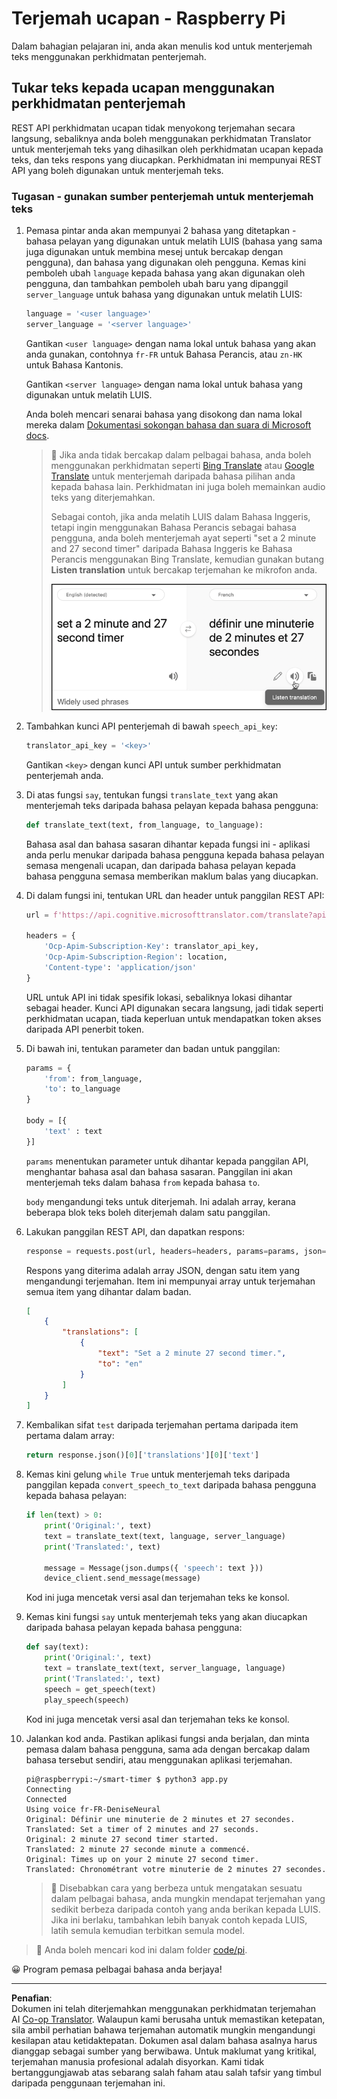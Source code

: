 <!--
CO_OP_TRANSLATOR_METADATA:
{
  "original_hash": "bbb5aa34221fe129dd3ce4d9ec33831a",
  "translation_date": "2025-08-27T23:42:25+00:00",
  "source_file": "6-consumer/lessons/4-multiple-language-support/pi-translate-speech.md",
  "language_code": "ms"
}
-->
# Terjemah ucapan - Raspberry Pi

Dalam bahagian pelajaran ini, anda akan menulis kod untuk menterjemah teks menggunakan perkhidmatan penterjemah.

## Tukar teks kepada ucapan menggunakan perkhidmatan penterjemah

REST API perkhidmatan ucapan tidak menyokong terjemahan secara langsung, sebaliknya anda boleh menggunakan perkhidmatan Translator untuk menterjemah teks yang dihasilkan oleh perkhidmatan ucapan kepada teks, dan teks respons yang diucapkan. Perkhidmatan ini mempunyai REST API yang boleh digunakan untuk menterjemah teks.

### Tugasan - gunakan sumber penterjemah untuk menterjemah teks

1. Pemasa pintar anda akan mempunyai 2 bahasa yang ditetapkan - bahasa pelayan yang digunakan untuk melatih LUIS (bahasa yang sama juga digunakan untuk membina mesej untuk bercakap dengan pengguna), dan bahasa yang digunakan oleh pengguna. Kemas kini pemboleh ubah `language` kepada bahasa yang akan digunakan oleh pengguna, dan tambahkan pemboleh ubah baru yang dipanggil `server_language` untuk bahasa yang digunakan untuk melatih LUIS:

    ```python
    language = '<user language>'
    server_language = '<server language>'
    ```

    Gantikan `<user language>` dengan nama lokal untuk bahasa yang akan anda gunakan, contohnya `fr-FR` untuk Bahasa Perancis, atau `zn-HK` untuk Bahasa Kantonis.

    Gantikan `<server language>` dengan nama lokal untuk bahasa yang digunakan untuk melatih LUIS.

    Anda boleh mencari senarai bahasa yang disokong dan nama lokal mereka dalam [Dokumentasi sokongan bahasa dan suara di Microsoft docs](https://docs.microsoft.com/azure/cognitive-services/speech-service/language-support?WT.mc_id=academic-17441-jabenn#speech-to-text).

    > 💁 Jika anda tidak bercakap dalam pelbagai bahasa, anda boleh menggunakan perkhidmatan seperti [Bing Translate](https://www.bing.com/translator) atau [Google Translate](https://translate.google.com) untuk menterjemah daripada bahasa pilihan anda kepada bahasa lain. Perkhidmatan ini juga boleh memainkan audio teks yang diterjemahkan.
    >
    > Sebagai contoh, jika anda melatih LUIS dalam Bahasa Inggeris, tetapi ingin menggunakan Bahasa Perancis sebagai bahasa pengguna, anda boleh menterjemah ayat seperti "set a 2 minute and 27 second timer" daripada Bahasa Inggeris ke Bahasa Perancis menggunakan Bing Translate, kemudian gunakan butang **Listen translation** untuk bercakap terjemahan ke mikrofon anda.
    >
    > ![Butang listen translation pada Bing translate](../../../../../translated_images/bing-translate.348aa796d6efe2a92f41ea74a5cf42bb4c63d6faaa08e7f46924e072a35daa48.ms.png)

1. Tambahkan kunci API penterjemah di bawah `speech_api_key`:

    ```python
    translator_api_key = '<key>'
    ```

    Gantikan `<key>` dengan kunci API untuk sumber perkhidmatan penterjemah anda.

1. Di atas fungsi `say`, tentukan fungsi `translate_text` yang akan menterjemah teks daripada bahasa pelayan kepada bahasa pengguna:

    ```python
    def translate_text(text, from_language, to_language):
    ```

    Bahasa asal dan bahasa sasaran dihantar kepada fungsi ini - aplikasi anda perlu menukar daripada bahasa pengguna kepada bahasa pelayan semasa mengenali ucapan, dan daripada bahasa pelayan kepada bahasa pengguna semasa memberikan maklum balas yang diucapkan.

1. Di dalam fungsi ini, tentukan URL dan header untuk panggilan REST API:

    ```python
    url = f'https://api.cognitive.microsofttranslator.com/translate?api-version=3.0'

    headers = {
        'Ocp-Apim-Subscription-Key': translator_api_key,
        'Ocp-Apim-Subscription-Region': location,
        'Content-type': 'application/json'
    }
    ```

    URL untuk API ini tidak spesifik lokasi, sebaliknya lokasi dihantar sebagai header. Kunci API digunakan secara langsung, jadi tidak seperti perkhidmatan ucapan, tiada keperluan untuk mendapatkan token akses daripada API penerbit token.

1. Di bawah ini, tentukan parameter dan badan untuk panggilan:

    ```python
    params = {
        'from': from_language,
        'to': to_language
    }

    body = [{
        'text' : text
    }]
    ```

    `params` menentukan parameter untuk dihantar kepada panggilan API, menghantar bahasa asal dan bahasa sasaran. Panggilan ini akan menterjemah teks dalam bahasa `from` kepada bahasa `to`.

    `body` mengandungi teks untuk diterjemah. Ini adalah array, kerana beberapa blok teks boleh diterjemah dalam satu panggilan.

1. Lakukan panggilan REST API, dan dapatkan respons:

    ```python
    response = requests.post(url, headers=headers, params=params, json=body)
    ```

    Respons yang diterima adalah array JSON, dengan satu item yang mengandungi terjemahan. Item ini mempunyai array untuk terjemahan semua item yang dihantar dalam badan.

    ```json
    [
        {
            "translations": [
                {
                    "text": "Set a 2 minute 27 second timer.",
                    "to": "en"
                }
            ]
        }
    ]
    ```

1. Kembalikan sifat `test` daripada terjemahan pertama daripada item pertama dalam array:

    ```python
    return response.json()[0]['translations'][0]['text']
    ```

1. Kemas kini gelung `while True` untuk menterjemah teks daripada panggilan kepada `convert_speech_to_text` daripada bahasa pengguna kepada bahasa pelayan:

    ```python
    if len(text) > 0:
        print('Original:', text)
        text = translate_text(text, language, server_language)
        print('Translated:', text)

        message = Message(json.dumps({ 'speech': text }))
        device_client.send_message(message)
    ```

    Kod ini juga mencetak versi asal dan terjemahan teks ke konsol.

1. Kemas kini fungsi `say` untuk menterjemah teks yang akan diucapkan daripada bahasa pelayan kepada bahasa pengguna:

    ```python
    def say(text):
        print('Original:', text)
        text = translate_text(text, server_language, language)
        print('Translated:', text)
        speech = get_speech(text)
        play_speech(speech)
    ```

    Kod ini juga mencetak versi asal dan terjemahan teks ke konsol.

1. Jalankan kod anda. Pastikan aplikasi fungsi anda berjalan, dan minta pemasa dalam bahasa pengguna, sama ada dengan bercakap dalam bahasa tersebut sendiri, atau menggunakan aplikasi terjemahan.

    ```output
    pi@raspberrypi:~/smart-timer $ python3 app.py
    Connecting
    Connected
    Using voice fr-FR-DeniseNeural
    Original: Définir une minuterie de 2 minutes et 27 secondes.
    Translated: Set a timer of 2 minutes and 27 seconds.
    Original: 2 minute 27 second timer started.
    Translated: 2 minute 27 seconde minute a commencé.
    Original: Times up on your 2 minute 27 second timer.
    Translated: Chronométrant votre minuterie de 2 minutes 27 secondes.
    ```

    > 💁 Disebabkan cara yang berbeza untuk mengatakan sesuatu dalam pelbagai bahasa, anda mungkin mendapat terjemahan yang sedikit berbeza daripada contoh yang anda berikan kepada LUIS. Jika ini berlaku, tambahkan lebih banyak contoh kepada LUIS, latih semula kemudian terbitkan semula model.

> 💁 Anda boleh mencari kod ini dalam folder [code/pi](../../../../../6-consumer/lessons/4-multiple-language-support/code/pi).

😀 Program pemasa pelbagai bahasa anda berjaya!

---

**Penafian**:  
Dokumen ini telah diterjemahkan menggunakan perkhidmatan terjemahan AI [Co-op Translator](https://github.com/Azure/co-op-translator). Walaupun kami berusaha untuk memastikan ketepatan, sila ambil perhatian bahawa terjemahan automatik mungkin mengandungi kesilapan atau ketidaktepatan. Dokumen asal dalam bahasa asalnya harus dianggap sebagai sumber yang berwibawa. Untuk maklumat yang kritikal, terjemahan manusia profesional adalah disyorkan. Kami tidak bertanggungjawab atas sebarang salah faham atau salah tafsir yang timbul daripada penggunaan terjemahan ini.